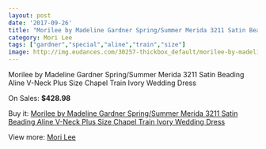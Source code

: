 ```yaml
---
layout: post
date: '2017-09-26'
title: "Morilee by Madeline Gardner Spring/Summer Merida 3211 Satin Beading Aline V-Neck Plus Size Chapel Train Ivory Wedding Dress"
category: Mori Lee
tags: ["gardner","special","aline","train","size"]
image: http://img.eudances.com/30257-thickbox_default/morilee-by-madeline-gardner-spring-summer-merida-3211-satin-beading-aline-v-neck-plus-size-chapel-train-ivory-wedding-dress.jpg
---
```

Morilee by Madeline Gardner Spring/Summer Merida 3211 Satin Beading Aline V-Neck Plus Size Chapel Train Ivory Wedding Dress

On Sales: **$428.98**
<a href="https://www.eudances.com/en/mori-lee/9690-morilee-by-madeline-gardner-spring-summer-merida-3211-satin-beading-aline-v-neck-plus-size-chapel-train-ivory-wedding-dress.html"><amp-img layout="responsive" width="600" height="600" src="//img.eudances.com/30257-thickbox_default/morilee-by-madeline-gardner-spring-summer-merida-3211-satin-beading-aline-v-neck-plus-size-chapel-train-ivory-wedding-dress.jpg" alt="Morilee by Madeline Gardner Spring/Summer Merida 3211 Satin Beading Aline V-Neck Plus Size Chapel Train Ivory Wedding Dress 0" /></a>
<a href="https://www.eudances.com/en/mori-lee/9690-morilee-by-madeline-gardner-spring-summer-merida-3211-satin-beading-aline-v-neck-plus-size-chapel-train-ivory-wedding-dress.html"><amp-img layout="responsive" width="600" height="600" src="//img.eudances.com/30262-thickbox_default/morilee-by-madeline-gardner-spring-summer-merida-3211-satin-beading-aline-v-neck-plus-size-chapel-train-ivory-wedding-dress.jpg" alt="Morilee by Madeline Gardner Spring/Summer Merida 3211 Satin Beading Aline V-Neck Plus Size Chapel Train Ivory Wedding Dress 1" /></a>
<a href="https://www.eudances.com/en/mori-lee/9690-morilee-by-madeline-gardner-spring-summer-merida-3211-satin-beading-aline-v-neck-plus-size-chapel-train-ivory-wedding-dress.html"><amp-img layout="responsive" width="600" height="600" src="//img.eudances.com/30261-thickbox_default/morilee-by-madeline-gardner-spring-summer-merida-3211-satin-beading-aline-v-neck-plus-size-chapel-train-ivory-wedding-dress.jpg" alt="Morilee by Madeline Gardner Spring/Summer Merida 3211 Satin Beading Aline V-Neck Plus Size Chapel Train Ivory Wedding Dress 2" /></a>
<a href="https://www.eudances.com/en/mori-lee/9690-morilee-by-madeline-gardner-spring-summer-merida-3211-satin-beading-aline-v-neck-plus-size-chapel-train-ivory-wedding-dress.html"><amp-img layout="responsive" width="600" height="600" src="//img.eudances.com/30260-thickbox_default/morilee-by-madeline-gardner-spring-summer-merida-3211-satin-beading-aline-v-neck-plus-size-chapel-train-ivory-wedding-dress.jpg" alt="Morilee by Madeline Gardner Spring/Summer Merida 3211 Satin Beading Aline V-Neck Plus Size Chapel Train Ivory Wedding Dress 3" /></a>
<a href="https://www.eudances.com/en/mori-lee/9690-morilee-by-madeline-gardner-spring-summer-merida-3211-satin-beading-aline-v-neck-plus-size-chapel-train-ivory-wedding-dress.html"><amp-img layout="responsive" width="600" height="600" src="//img.eudances.com/30259-thickbox_default/morilee-by-madeline-gardner-spring-summer-merida-3211-satin-beading-aline-v-neck-plus-size-chapel-train-ivory-wedding-dress.jpg" alt="Morilee by Madeline Gardner Spring/Summer Merida 3211 Satin Beading Aline V-Neck Plus Size Chapel Train Ivory Wedding Dress 4" /></a>
<a href="https://www.eudances.com/en/mori-lee/9690-morilee-by-madeline-gardner-spring-summer-merida-3211-satin-beading-aline-v-neck-plus-size-chapel-train-ivory-wedding-dress.html"><amp-img layout="responsive" width="600" height="600" src="//img.eudances.com/30258-thickbox_default/morilee-by-madeline-gardner-spring-summer-merida-3211-satin-beading-aline-v-neck-plus-size-chapel-train-ivory-wedding-dress.jpg" alt="Morilee by Madeline Gardner Spring/Summer Merida 3211 Satin Beading Aline V-Neck Plus Size Chapel Train Ivory Wedding Dress 5" /></a>

Buy it: [Morilee by Madeline Gardner Spring/Summer Merida 3211 Satin Beading Aline V-Neck Plus Size Chapel Train Ivory Wedding Dress](https://www.eudances.com/en/mori-lee/9690-morilee-by-madeline-gardner-spring-summer-merida-3211-satin-beading-aline-v-neck-plus-size-chapel-train-ivory-wedding-dress.html "Morilee by Madeline Gardner Spring/Summer Merida 3211 Satin Beading Aline V-Neck Plus Size Chapel Train Ivory Wedding Dress")

View more: [Mori Lee](https://www.eudances.com/en/9-mori-lee "Mori Lee")
